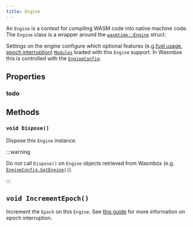 ```yaml
---
title: Engine
---
```


An `Engine` is a context for compiling WASM code into native machine code. The `Engine` class is a wrapper around the [`wasmtime::Engine`](https://docs.rs/wasmtime/latest/wasmtime/struct.Engine.html) struct.

Settings on the engine configure which optional features (e.g.[fuel usage](../../../basics/fuelusage.md), [epoch interruption](../../../basics/epochinterruption.md)) [`Modules`](./module.md) loaded with this `Engine` support. In Wasmbox this is controlled with the [`EngineConfig`](../engineconfig.md).

## Properties

### todo

## Methods

### `void Dispose()`

Dispose this `Engine` instance.

:::warning

Do not call `Dispose()` on `Engine` objects retrieved from Wasmbox (e.g. [`EngineConfig.GetEngine()`](../engineconfig.md#getengine)).

:::

## `void IncrementEpoch()`

Increment the `Epoch` on this `Engine`. See [this guide](../../../basics/epochinterruption.md) for more information on epoch interruption.